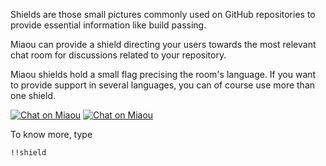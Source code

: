 Shields are those small pictures commonly used on GitHub repositories to provide essential information like build passing.

Miaou can provide a shield directing your users towards the most relevant chat room for discussions related to your repository.

Miaou shields hold a small flag precising the room's language. If you want to provide support in several languages, you can of course use more than one shield.

[![Chat on Miaou](https://dystroy.org/miaou/static/shields/room-en.svg?v=1)](https://dystroy.org/miaou/8?Javascript)
[![Chat on Miaou](https://dystroy.org/miaou/static/shields/room-fr.svg?v=1)](https://dystroy.org/miaou/3?Code_Croissants)

To know more, type

    !!shield
